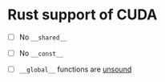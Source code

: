 # Rust support of CUDA

 - [ ] No `__shared__`
 - [ ] No `__const__`
 - [ ] `__global__` functions are [unsound](https://github.com/rust-cuda/wg/issues/11)

